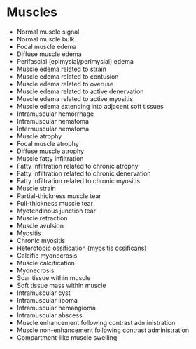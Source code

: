 # Muscles

- Normal muscle signal
- Normal muscle bulk
- Focal muscle edema
- Diffuse muscle edema
- Perifascial (epimysial/perimysial) edema
- Muscle edema related to strain
- Muscle edema related to contusion
- Muscle edema related to overuse
- Muscle edema related to active denervation
- Muscle edema related to active myositis
- Muscle edema extending into adjacent soft tissues
- Intramuscular hemorrhage
- Intramuscular hematoma
- Intermuscular hematoma
- Muscle atrophy
- Focal muscle atrophy
- Diffuse muscle atrophy
- Muscle fatty infiltration
- Fatty infiltration related to chronic atrophy
- Fatty infiltration related to chronic denervation
- Fatty infiltration related to chronic myositis
- Muscle strain
- Partial-thickness muscle tear
- Full-thickness muscle tear
- Myotendinous junction tear
- Muscle retraction
- Muscle avulsion
- Myositis
- Chronic myositis
- Heterotopic ossification (myositis ossificans)
- Calcific myonecrosis
- Muscle calcification
- Myonecrosis
- Scar tissue within muscle
- Soft tissue mass within muscle
- Intramuscular cyst
- Intramuscular lipoma
- Intramuscular hemangioma
- Intramuscular abscess
- Muscle enhancement following contrast administration
- Muscle non-enhancement following contrast administration
- Compartment-like muscle swelling
